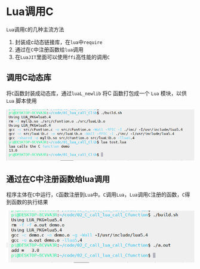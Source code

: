 # Lua调用C

`Lua`调用`C`的几种主流方法

1. 封装成c动态链接库，在`lua`中`require`
2. 通过在`C`中注册函数给`lua`调用
3. 在`LuaJIT`里面可以使用`ffi`高性能的调用`C`

## 调用C动态库

将`C`函数封装成动态库，通过`luaL_newlib` 将C 函数打包成一个 `Lua` 模块，以供 `Lua` 脚本使用

![lua调用C库](./img/lua调用C库.png)

## 通过在C中注册函数给lua调用

程序主体在`C`中运行，`C`函数注册到`Lua`中。`C`调用`Lua`，`Lua`调用`C`注册的函数，`C`得到函数的执行结果

![image-20251018172737654](./img/C中注册函数给lua调用.png)
